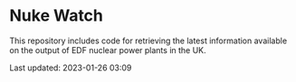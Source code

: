 # Nuke Watch

This repository includes code for retrieving the latest information available on the output of EDF nuclear power plants in the UK.

Last updated: 2023-01-26 03:09